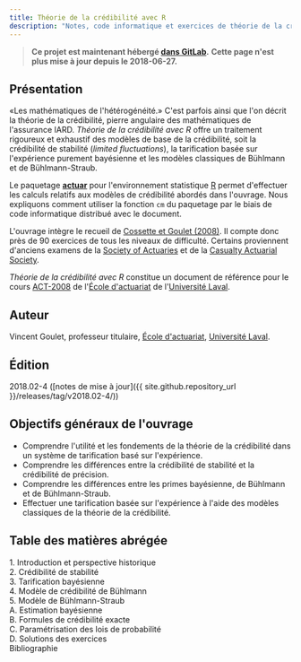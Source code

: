 ```yaml
---
title: Théorie de la crédibilité avec R
description: "Notes, code informatique et exercices de théorie de la crédibilité"
---
```


> **Ce projet est maintenant hébergé [dans GitLab](https://vigou3.gitlab.io/theorie-credibilite-avec-r).**
> **Cette page n'est plus mise à jour depuis le 2018-06-27.**

## Présentation

«Les mathématiques de l'hétérogénéité.» C'est parfois ainsi que l'on
décrit la théorie de la crédibilité, pierre angulaire des
mathématiques de l'assurance IARD. *Théorie de la crédibilité avec R*
offre un traitement rigoureux et exhaustif des modèles de base de la
crédibilité, soit la crédibilité de stabilité (*limited
fluctuations*), la tarification basée sur l'expérience purement
bayésienne et les modèles classiques de Bühlmann et de
Bühlmann-Straub.

Le paquetage [**actuar**](https://cran.r-project.org/package=actuar)
pour l'environnement statistique [R](https://www.r-project.org) permet
d'effectuer les calculs relatifs aux modèles de crédibilité abordés
dans l'ouvrage. Nous expliquons comment utiliser la fonction `cm` du
paquetage par le biais de code informatique distribué avec le
document.

L'ouvrage intègre le recueil de [Cossette et Goulet
(2008)](https://libre.act.ulaval.ca/index.php?id=451). Il compte donc
près de 90 exercices de tous les niveaux de difficulté. Certains
proviennent d'anciens examens de la [Society of
Actuaries](https://www.soa.org) et de la [Casualty Actuarial
Society](https://www.casact.org).

*Théorie de la crédibilité avec R* constitue un document de référence
pour le cours
[ACT-2008](https://www.ulaval.ca/les-etudes/cours/repertoire/detailsCours/act-2008-mathematiques-actuarielles-iard-ii.html)
de l'[École d'actuariat](https://www.act.ulaval.ca) de l'[Université
Laval](https://ulaval.ca).

## Auteur

Vincent Goulet, professeur titulaire, [École d'actuariat](https://www.act.ulaval.ca), [Université Laval](https://ulaval.ca).

## Édition

2018.02-4 ([notes de mise à jour]({{ site.github.repository_url }}/releases/tag/v2018.02-4/))

## Objectifs généraux de l'ouvrage

- Comprendre l'utilité et les fondements de la théorie de la crédibilité dans un système de tarification basé sur l'expérience.
- Comprendre les différences entre la crédibilité de stabilité et la crédibilité de précision.
- Comprendre les différences entre les primes bayésienne, de Bühlmann et de Bühlmann-Straub.
- Effectuer une tarification basée sur l'expérience à l'aide des modèles classiques de la théorie de la crédibilité.

## Table des matières abrégée

1\. Introduction et perspective historique  
2\. Crédibilité de stabilité  
3\. Tarification bayésienne  
4\. Modèle de crédibilité de Bühlmann  
5\. Modèle de Bühlmann-Straub  
A. Estimation bayésienne  
B. Formules de crédibilité exacte  
C. Paramétrisation des lois de probabilité  
D. Solutions des exercices  
Bibliographie
